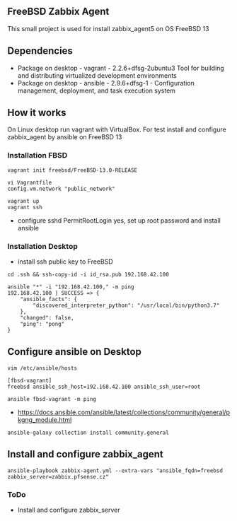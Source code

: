 ## FreeBSD Zabbix Agent

This small project is used for install zabbix_agent5 on OS FreeBSD 13

## Dependencies

- Package on desktop - vagrant - 2.2.6+dfsg-2ubuntu3 Tool for building and distributing virtualized development environments
- Package on desktop - ansible - 2.9.6+dfsg-1 - Configuration management, deployment, and task execution system

## How it works

On Linux desktop run vagrant with VirtualBox. For test install and configure zabbix_agent by ansible on FreeBSD 13

### Installation FBSD

```console
vagrant init freebsd/FreeBSD-13.0-RELEASE

vi Vagrantfile
config.vm.network "public_network"

vagrant up
vagrant ssh
```
- configure sshd PermitRootLogin yes, set up root password and install ansible

### Installation Desktop

- install ssh public key to FreeBSD

```console
cd .ssh && ssh-copy-id -i id_rsa.pub 192.168.42.100
```

```console
ansible "*" -i "192.168.42.100," -m ping
192.168.42.100 | SUCCESS => {
    "ansible_facts": {
        "discovered_interpreter_python": "/usr/local/bin/python3.7"
    },
    "changed": false,
    "ping": "pong"
}
```
## Configure ansible on Desktop

```console
vim /etc/ansible/hosts

[fbsd-vagrant]
freebsd ansible_ssh_host=192.168.42.100 ansible_ssh_user=root

ansible fbsd-vagrant -m ping
```

- https://docs.ansible.com/ansible/latest/collections/community/general/pkgng_module.html

```console
ansible-galaxy collection install community.general
```


## Install and configure zabbix_agent

```console
ansible-playbook zabbix-agent.yml --extra-vars "ansible_fqdn=freebsd zabbix_server=zabbix.pfsense.cz"
```

### ToDo

- Install and configure zabbix_server
